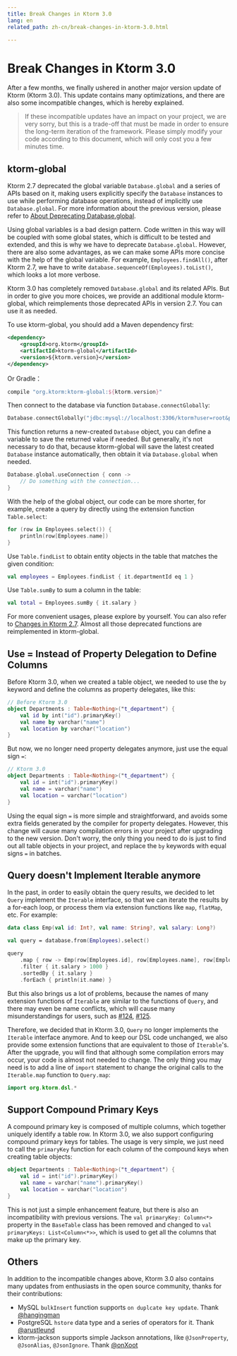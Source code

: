 ```yaml
---
title: Break Changes in Ktorm 3.0
lang: en
related_path: zh-cn/break-changes-in-ktorm-3.0.html

---
```


# Break Changes in Ktorm 3.0

After a few months, we finally ushered in another major version update of Ktorm (Ktorm 3.0). This update contains many optimizations, and there are also some incompatible changes, which is hereby explained.

> If these incompatible updates have an impact on your project, we are very sorry, but this is a trade-off that must be made in order to ensure the long-term iteration of the framework. Please simply modify your code according to this document, which will only cost you a few minutes time.

## ktorm-global

Ktorm 2.7 deprecated the global variable `Database.global` and a series of APIs based on it, making users explicitly specify the `Database` instances to use while performing database operations, instead of implicitly use `Database.global`. For more information about the previous version, please refer to [About Deprecating Database.global](./about-deprecating-database-global.html).

Using global variables is a bad design pattern. Code written in this way will be coupled with some global states, which is difficult to be tested and extended, and this is why we have to deprecate `Database.global`. However, there are also some advantages, as we can make some APIs more concise with the help of the global variable. For example, `Employees.findAll()`, after Ktorm 2.7, we have to write `database.sequenceOf(Employees).toList()`, which looks a lot more verbose.

Ktorm 3.0 has completely removed `Database.global` and its related APIs. But in order to give you more choices, we provide an additional module ktorm-global, which reimplements those deprecated APIs in version 2.7. You can use it as needed. 

To use ktorm-global, you should add a Maven dependency first: 

```xml
<dependency>
    <groupId>org.ktorm</groupId>
    <artifactId>ktorm-global</artifactId>
    <version>${ktorm.version}</version>
</dependency>
```

Or Gradle： 

```groovy
compile "org.ktorm:ktorm-global:${ktorm.version}"
```

Then connect to the database via function `Database.connectGlobally`: 

```kotlin
Database.connectGlobally("jdbc:mysql://localhost:3306/ktorm?user=root&password=***")
```

This function returns a new-created `Database` object, you can define a variable to save the returned value if needed. But generally, it's not necessary to do that, because ktorm-global will save the latest created `Database` instance automatically, then obtain it via `Database.global` when needed.  

```kotlin
Database.global.useConnection { conn -> 
    // Do something with the connection...
}
```

With the help of the global object, our code can be more shorter, for example, create a query by directly using the extension function `Table.select`:  

```kotlin
for (row in Employees.select()) {
    println(row[Employees.name])
}
```

Use `Table.findList` to obtain entity objects in the table that matches the given condition: 

```kotlin
val employees = Employees.findList { it.departmentId eq 1 }
```

Use `Table.sumBy` to sum a column in the table: 

```kotlin
val total = Employees.sumBy { it.salary }
```

For more convenient usages, please explore by yourself. You can also refer to [Changes in Ktorm 2.7](./about-deprecating-database-global.html#Changes). Almost all those deprecated functions are reimplemented in ktorm-global. 

## Use = Instead of Property Delegation to Define Columns

Before Ktorm 3.0, when we created a table object, we needed to use the `by` keyword and define the columns as property delegates, like this: 

```kotlin
// Before Ktorm 3.0
object Departments : Table<Nothing>("t_department") {
    val id by int("id").primaryKey()
    val name by varchar("name")
    val location by varchar("location")
}
```

But now, we no longer need property delegates anymore, just use the equal sign `=`: 

```kotlin
// Ktorm 3.0
object Departments : Table<Nothing>("t_department") {
    val id = int("id").primaryKey()
    val name = varchar("name")
    val location = varchar("location")
}
```

Using the equal sign `=` is more simple and straightforward, and avoids some extra fields generated by the compiler for property delegates. However, this change will cause many compilation errors in your project after upgrading to the new version. Don't worry, the only thing you need to do is just to find out all table objects in your project, and replace the `by` keywords with equal signs `=` in batches.

## Query doesn't Implement Iterable anymore

In the past, in order to easily obtain the query results, we decided to let `Query` implement the `Iterable` interface, so that we can iterate the results by a for-each loop, or process them via extension functions like `map`, `flatMap`, etc. For example: 

```kotlin
data class Emp(val id: Int?, val name: String?, val salary: Long?)

val query = database.from(Employees).select()

query
    .map { row -> Emp(row[Employees.id], row[Employees.name], row[Employees.salary]) }
    .filter { it.salary > 1000 }
    .sortedBy { it.salary }
    .forEach { println(it.name) }
```

But this also brings us a lot of problems, because the names of many extension functions of `Iterable` are similar to the functions of `Query`, and there may even be name conflicts, which will cause many misunderstandings for users, such as [#124](https://github.com/kotlin-orm/ktorm/issues/124), [#125](https://github.com/kotlin-orm/ktorm/issues/125).

Therefore, we decided that in Ktorm 3.0, `Query` no longer implements the `Iterable` interface anymore. And to keep our DSL code unchanged, we also provide some extension functions that are equivalent to those of `Iterable`'s. After the upgrade, you will find that although some compilation errors may occur, your code is almost not needed to change. The only thing you may need is to add a line of `import` statement to change the original calls to the `Iterable.map` function to `Query.map`: 

```kotlin
import org.ktorm.dsl.*
```

## Support Compound Primary Keys

A compound primary key is composed of multiple columns, which together uniquely identify a table row. In Ktorm 3.0, we also support configuring compound primary keys for tables. The usage is very simple, we just need to call the `primaryKey` function for each column of the compound keys when creating table objects: 

```kotlin
object Departments : Table<Nothing>("t_department") {
    val id = int("id").primaryKey()
    val name = varchar("name").primaryKey()
    val location = varchar("location")
}
```

This is not just a simple enhancement feature, but there is also an incompatibility with previous versions. The `val primaryKey: Column<*>` property in the `BaseTable` class has been removed and changed to `val primaryKeys: List<Column<*>>`, which is used to get all the columns that make up the primary key.

## Others

In addition to the incompatible changes above, Ktorm 3.0 also contains many updates from enthusiasts in the open source community, thanks for their contributions: 

- MySQL `bulkInsert` function supports `on duplcate key update`. Thank [@hangingman](https://github.com/hangingman)
- PostgreSQL `hstore` data type and a series of operators for it. Thank [@arustleund](https://github.com/arustleund)
- ktorm-jackson supports simple Jackson annotations, like `@JsonProperty`, `@JsonAlias`, `@JsonIgnore`. Thank [@onXoot](https://github.com/onXoot)